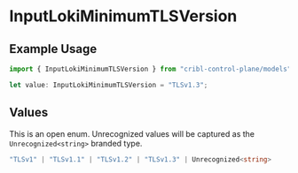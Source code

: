 # InputLokiMinimumTLSVersion

## Example Usage

```typescript
import { InputLokiMinimumTLSVersion } from "cribl-control-plane/models";

let value: InputLokiMinimumTLSVersion = "TLSv1.3";
```

## Values

This is an open enum. Unrecognized values will be captured as the `Unrecognized<string>` branded type.

```typescript
"TLSv1" | "TLSv1.1" | "TLSv1.2" | "TLSv1.3" | Unrecognized<string>
```